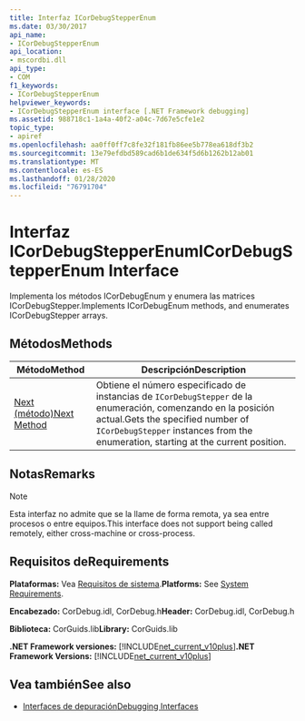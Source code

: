 ```yaml
---
title: Interfaz ICorDebugStepperEnum
ms.date: 03/30/2017
api_name:
- ICorDebugStepperEnum
api_location:
- mscordbi.dll
api_type:
- COM
f1_keywords:
- ICorDebugStepperEnum
helpviewer_keywords:
- ICorDebugStepperEnum interface [.NET Framework debugging]
ms.assetid: 988718c1-1a4a-40f2-a04c-7d67e5cfe1e2
topic_type:
- apiref
ms.openlocfilehash: aa0ff0ff7c8fe32f181fb86ee5b778ea618df3b2
ms.sourcegitcommit: 13e79efdbd589cad6b1de634f5d6b1262b12ab01
ms.translationtype: MT
ms.contentlocale: es-ES
ms.lasthandoff: 01/28/2020
ms.locfileid: "76791704"
---
```

# <a name="icordebugstepperenum-interface"></a><span data-ttu-id="4c00a-102">Interfaz ICorDebugStepperEnum</span><span class="sxs-lookup"><span data-stu-id="4c00a-102">ICorDebugStepperEnum Interface</span></span>
<span data-ttu-id="4c00a-103">Implementa los métodos ICorDebugEnum y enumera las matrices ICorDebugStepper.</span><span class="sxs-lookup"><span data-stu-id="4c00a-103">Implements ICorDebugEnum methods, and enumerates ICorDebugStepper arrays.</span></span>  
  
## <a name="methods"></a><span data-ttu-id="4c00a-104">Métodos</span><span class="sxs-lookup"><span data-stu-id="4c00a-104">Methods</span></span>  
  
|<span data-ttu-id="4c00a-105">Método</span><span class="sxs-lookup"><span data-stu-id="4c00a-105">Method</span></span>|<span data-ttu-id="4c00a-106">Descripción</span><span class="sxs-lookup"><span data-stu-id="4c00a-106">Description</span></span>|  
|------------|-----------------|  
|[<span data-ttu-id="4c00a-107">Next (método)</span><span class="sxs-lookup"><span data-stu-id="4c00a-107">Next Method</span></span>](icordebugstepperenum-next-method.md)|<span data-ttu-id="4c00a-108">Obtiene el número especificado de instancias de `ICorDebugStepper` de la enumeración, comenzando en la posición actual.</span><span class="sxs-lookup"><span data-stu-id="4c00a-108">Gets the specified number of `ICorDebugStepper` instances from the enumeration, starting at the current position.</span></span>|  
  
## <a name="remarks"></a><span data-ttu-id="4c00a-109">Notas</span><span class="sxs-lookup"><span data-stu-id="4c00a-109">Remarks</span></span>  
  
> [!NOTE]
> <span data-ttu-id="4c00a-110">Esta interfaz no admite que se la llame de forma remota, ya sea entre procesos o entre equipos.</span><span class="sxs-lookup"><span data-stu-id="4c00a-110">This interface does not support being called remotely, either cross-machine or cross-process.</span></span>  
  
## <a name="requirements"></a><span data-ttu-id="4c00a-111">Requisitos de</span><span class="sxs-lookup"><span data-stu-id="4c00a-111">Requirements</span></span>  
 <span data-ttu-id="4c00a-112">**Plataformas:** Vea [Requisitos de sistema](../../../../docs/framework/get-started/system-requirements.md).</span><span class="sxs-lookup"><span data-stu-id="4c00a-112">**Platforms:** See [System Requirements](../../../../docs/framework/get-started/system-requirements.md).</span></span>  
  
 <span data-ttu-id="4c00a-113">**Encabezado:** CorDebug.idl, CorDebug.h</span><span class="sxs-lookup"><span data-stu-id="4c00a-113">**Header:** CorDebug.idl, CorDebug.h</span></span>  
  
 <span data-ttu-id="4c00a-114">**Biblioteca:** CorGuids.lib</span><span class="sxs-lookup"><span data-stu-id="4c00a-114">**Library:** CorGuids.lib</span></span>  
  
 <span data-ttu-id="4c00a-115">**.NET Framework versiones:** [!INCLUDE[net_current_v10plus](../../../../includes/net-current-v10plus-md.md)]</span><span class="sxs-lookup"><span data-stu-id="4c00a-115">**.NET Framework Versions:** [!INCLUDE[net_current_v10plus](../../../../includes/net-current-v10plus-md.md)]</span></span>  
  
## <a name="see-also"></a><span data-ttu-id="4c00a-116">Vea también</span><span class="sxs-lookup"><span data-stu-id="4c00a-116">See also</span></span>

- [<span data-ttu-id="4c00a-117">Interfaces de depuración</span><span class="sxs-lookup"><span data-stu-id="4c00a-117">Debugging Interfaces</span></span>](debugging-interfaces.md)
